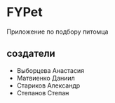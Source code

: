 # FYPet
Приложение по подбору питомца

## создатели
- Выборцева Анастасия
- Матвиенко Даниил
- Стариков Александр
- Степанов Степан
